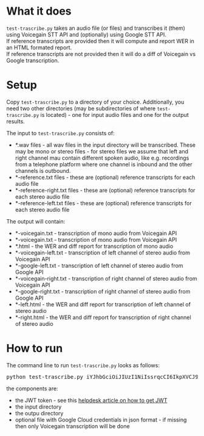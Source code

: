 # What it does #
`test-trascribe.py` takes an audio file (or files) and transcribes it (them) using Voicegain STT API and (optionally) using Google STT API.</br>
If reference transcripts are provided then it will compute and report WER in an HTML formated report.</br>
If reference transcripts are not provided then it will do a diff of Voicegain vs Google transcription.

# Setup #
Copy `test-trascribe.py` to a directory of your choice. 
Additionally, you need two other directories (may be subdirectories of where `test-trascribe.py` is located) - one for input audio files and one for the output results.

The input to `test-trascribe.py` consists of:
* *.wav files - all wav files in the input directory will be transcribed. These may be mono or stereo files - for stereo files we assume that left and right channel mau contain different spoken audio, like e.g. recordings from a telephone platform where one channel is inbound and the other channels is outbound.
* *-reference.txt files - these are (optional) reference transcripts for each audio file
* *-reference-right.txt files - these are (optional) reference transcripts for each stereo audio file
* *-reference-left.txt files - these are (optional) reference transcripts for each stereo audio file

The output will contain:
* *-voicegain.txt - transcription of mono audio from Voicegain API
* *-voicegain.txt - transcription of mono audio from Voicegain API
* *.html - the WER and diff report for transcription of mono audio
* *-voicegain-left.txt - transcription of left channel of stereo audio from Voicegain API
* *-google-left.txt - transcription of left channel of stereo audio from Google API
* *-voicegain-right.txt - transcription of right channel of stereo audio from Voicegain API
* *-google-right.txt - transcription of right channel of stereo audio from Google API
* *-left.html - the WER and diff report for transcription of left channel of stereo audio 
* *-right.html - the WER and diff report for transcription of right channel of stereo audio 

# How to run #

The command line to run `test-trascribe.py` looks as follows:
<pre>
python test-trascribe.py iYJhbGciOiJIUzI1NiIssrqcCI6IkpXVCJ9.eyJhdWQiOiJodHRwczovL2Fwspun32ljZWdhaW4uYWkvdjEiLCJzdWIiOiJiZDE0ZmQ5NC0wYdjj7aTRjOWEtODJlZS1jY2YwZGJlZjY3MjkifQ.K5hBcjZCksjaFXR7MWMclGKvuQeXFTFhvGSwmwoiA6z input/ output/ acme-dev-3093553eb66c.json
</pre>
the components are:
* the JWT token - see this [helpdesk article on how to get JWT](https://support.voicegain.ai/hc/en-us/articles/360028023691-JWT-Authentication)
* the input directory
* the outpu directory
* optional file with Google Cloud credentials in json format - if missing then only Voicegain transcription will be done
